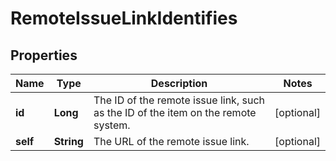 # RemoteIssueLinkIdentifies

## Properties
Name | Type | Description | Notes
------------ | ------------- | ------------- | -------------
**id** | **Long** | The ID of the remote issue link, such as the ID of the item on the remote system. |  [optional]
**self** | **String** | The URL of the remote issue link. |  [optional]
